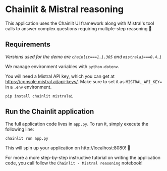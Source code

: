 # Chainlit & Mistral reasoning

This application uses the Chainlit UI framework along with Mistral's tool calls to answer complex questions requiring multiple-step reasoning 🥳

## Requirements

_Versions used for the demo are `chainlit===1.1.305` and `mistralai===0.4.1`_

We manage environment variables with `python-dotenv`.

You will need a Mistral API key, which you can get at https://console.mistral.ai/api-keys/.
Make sure to set it as `MISTRAL_API_KEY=` in a `.env` environment.

```shell
pip install chainlit mistralai
```

## Run the Chainlit application

The full application code lives in `app.py`. To run it, simply execute the following line:

```shell
chainlit run app.py
```

This will spin up your application on http://localhost:8080! 🎉

For more a more step-by-step instructive tutorial on writing the application code, you call follow the `Chainlit - Mistral reasoning` notebook!
